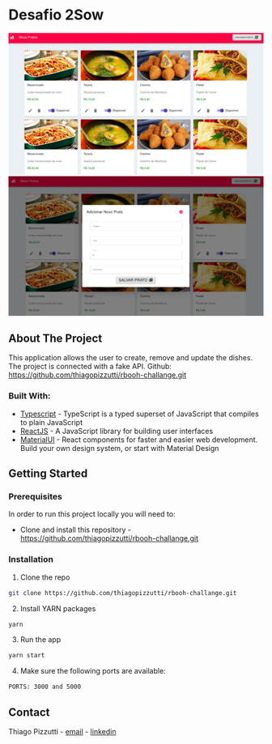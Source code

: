 # Desafio 2Sow

![Desafio rboh ](/public/main.png)
![Desafio rboh ](/public/modal.png)

## About The Project

This application allows the user to create, remove and update the dishes. The project is connected with a fake API. 
Github: https://github.com/thiagopizzutti/rbooh-challange.git

### Built With:

- [Typescript](https://www.typescriptlang.org/) - TypeScript is a typed superset of JavaScript that compiles to plain JavaScript
- [ReactJS](https://reactjs.org/) - A JavaScript library for building user interfaces
- [MaterialUI](https://material-ui.com/) - React components for faster and easier web development. Build your own design system, or start with Material Design

<!-- GETTING STARTED -->

## Getting Started

<!-- PLACEHOLDER FOR PROJECT OVERVIEW -->

### Prerequisites

In order to run this project locally you will need to:

- Clone and install this repository - https://github.com/thiagopizzutti/rbooh-challange.git


### Installation

1. Clone the repo

```sh
git clone https://github.com/thiagopizzutti/rbooh-challange.git
```

2. Install YARN packages

```sh
yarn
```

3. Run the app

```sh
yarn start
```

4. Make sure the following ports are available:

```sh
PORTS: 3000 and 5000
```
<!-- CONTACT -->

## Contact

Thiago Pizzutti - [email](mailto:tpizzutti@gmail.com) - [linkedin](https://www.linkedin.com/in/tpizzutti/)